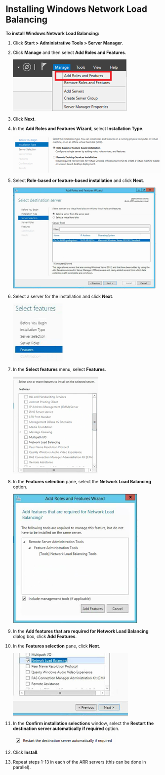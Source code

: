 # Installing Windows Network Load Balancing

**To install Windows Network Load Balancing:**

1. Click **Start > Administrative Tools \> Server Manager**.

2. Click **Manage** and then select **Add Roles and Features**.
    
    ![](/Images/HA1/Installing-Windows-Network_367x167.png)
    

3. Click **Next**.

4. In the **Add Roles and Features Wizard**, select **Installation Type**.
    
    ![](/Images/HA1/Installing-Windows-Network_1_528x132.png)
    

5. Select **Role-based or feature-based installation** and click **Next**.
    
    ![](/Images/HA1/Installing-Windows-Network_2_461x327.png)
    

6. Select a server for the installation and click **Next**.
    
    ![](/Images/HA1/Installing-Windows-Network_3.png)
    

7. In the **Select features** menu, select **Features**.
    
    ![](/Images/HA1/Installing-Windows-Network_4_276x315.png)
    

8. In the **Features selection** pane, select the **Network Load Balancing** option.
    
    ![](/Images/HA1/Installing-Windows-Network_5_402x419.png)
    

9. In the **Add features that are required for Network Load Balancing** dialog box, click **Add Features**.

10. In the **Features selection** pane, click **Next**.
    
    ![](/Images/HA1/Installing-Windows-Network_6.png)
    

11. In the **Confirm installation selections** window, select the **Restart the destination server automatically if required** option.
    
    ![](/Images/HA1/Installing-Windows-Network_7_332x29.png)
    

12. Click **Install**.

13. Repeat steps 1-13 in each of the ARR servers (this can be done in parallel).